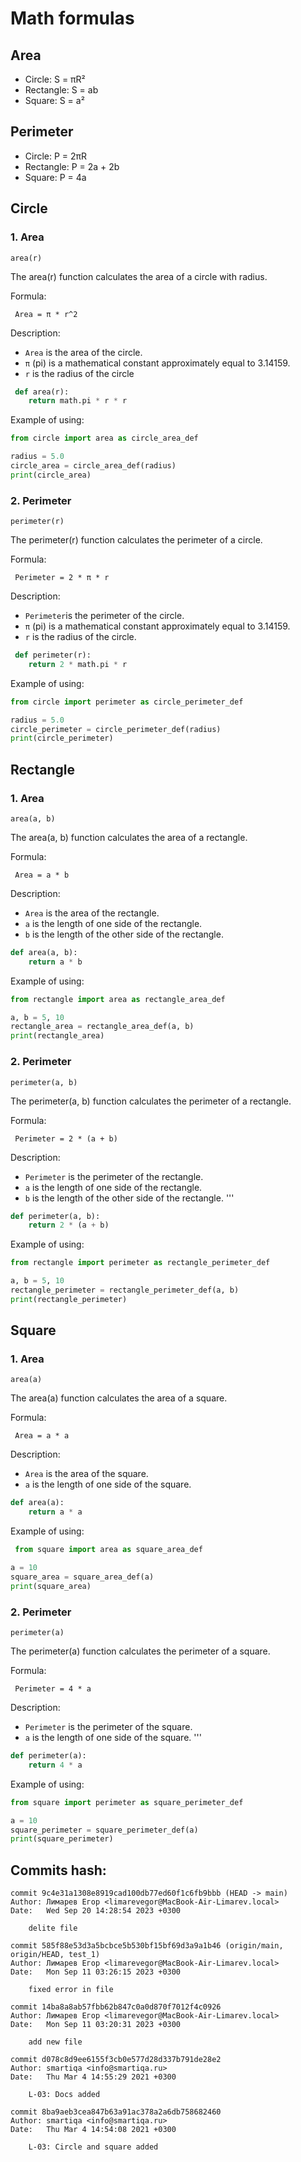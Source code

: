 # Math formulas
## Area
- Circle: S = πR²
- Rectangle: S = ab
- Square: S = a²

## Perimeter
- Circle: P = 2πR
- Rectangle: P = 2a + 2b
- Square: P = 4a

## Circle
### 1. Area

```
area(r)
```
 The area(r) function calculates the area of ​​a circle with radius.

Formula:

     Area = π * r^2

Description:
- `Area` is the area of the circle.
- `π` (pi) is a mathematical constant approximately equal to 3.14159.
- `r` is the radius of the circle
  
```python
 def area(r):  
    return math.pi * r * r
```
Example of using:
```python
from circle import area as circle_area_def

radius = 5.0
circle_area = circle_area_def(radius)
print(circle_area)
```
### 2. Perimeter

```
perimeter(r)
```
 The perimeter(r) function calculates the perimeter of a circle. 


Formula:

     Perimeter = 2 * π * r

Description:
- `Perimeter`is the perimeter of the circle.
- `π` (pi) is a mathematical constant approximately equal to 3.14159.
- `r` is the radius of the circle.
  
```python
 def perimeter(r): 
    return 2 * math.pi * r
```
Example of using:

```python
from circle import perimeter as circle_perimeter_def

radius = 5.0
circle_perimeter = circle_perimeter_def(radius)
print(circle_perimeter)
```


## Rectangle

### 1. Area

```
area(a, b)
```
  The area(a, b) function calculates the area of a rectangle.

Formula:

     Area = a * b

Description:
- `Area` is the area of the rectangle.
- `a` is the length of one side of the rectangle.
- `b` is the length of the other side of the rectangle.
  
```python
def area(a, b):
    return a * b
```
Example of using:

```python
from rectangle import area as rectangle_area_def

a, b = 5, 10
rectangle_area = rectangle_area_def(a, b)
print(rectangle_area)
```
### 2. Perimeter

```
perimeter(a, b)
```
The perimeter(a, b) function calculates the perimeter of a rectangle.

Formula:

     Perimeter = 2 * (a + b)

Description:
- `Perimeter` is the perimeter of the rectangle.
- `a` is the length of one side of the rectangle.
- `b` is the length of the other side of the rectangle.
    '''
  
```python
def perimeter(a, b):
    return 2 * (a + b)
```
Example of using:
```python
from rectangle import perimeter as rectangle_perimeter_def

a, b = 5, 10
rectangle_perimeter = rectangle_perimeter_def(a, b)
print(rectangle_perimeter)
```
## Square

### 1. Area

```
area(a)
```
The area(a) function calculates the area of a square.

Formula:

     Area = a * a

Description:
- `Area` is the area of the square.
- `a` is the length of one side of the square.
  
```python
def area(a):
    return a * a
```

Example of using:
```python
 from square import area as square_area_def

a = 10
square_area = square_area_def(a)
print(square_area)

```
### 2. Perimeter

```
perimeter(a)
```
The perimeter(a) function calculates the perimeter of a square.

Formula:

     Perimeter = 4 * a

Description:
- `Perimeter` is the perimeter of the square.
-  `a` is the length of one side of the square.
    '''
  
```python
def perimeter(a):
    return 4 * a
```
Example of using:
```python
from square import perimeter as square_perimeter_def

a = 10
square_perimeter = square_perimeter_def(a)
print(square_perimeter)
```
## Commits hash:
```
commit 9c4e31a1308e8919cad100db77ed60f1c6fb9bbb (HEAD -> main)
Author: Лимарев Егор <limarevegor@MacBook-Air-Limarev.local>
Date:   Wed Sep 20 14:28:54 2023 +0300

    delite file

commit 585f88e53d3a5bcbce5b530bf15bf69d3a9a1b46 (origin/main, origin/HEAD, test_1)
Author: Лимарев Егор <limarevegor@MacBook-Air-Limarev.local>
Date:   Mon Sep 11 03:26:15 2023 +0300

    fixed error in file

commit 14ba8a8ab57fbb62b847c0a0d870f7012f4c0926
Author: Лимарев Егор <limarevegor@MacBook-Air-Limarev.local>
Date:   Mon Sep 11 03:20:31 2023 +0300

    add new file

commit d078c8d9ee6155f3cb0e577d28d337b791de28e2
Author: smartiqa <info@smartiqa.ru>
Date:   Thu Mar 4 14:55:29 2021 +0300

    L-03: Docs added

commit 8ba9aeb3cea847b63a91ac378a2a6db758682460
Author: smartiqa <info@smartiqa.ru>
Date:   Thu Mar 4 14:54:08 2021 +0300

    L-03: Circle and square added
```











